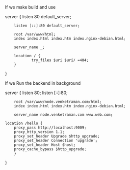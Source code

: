 If we make build and use 



server {
        listen 80 default_server;
	
        listen [::]:80 default_server;

        root /var/www/html;
        index index.html index.htm index.nginx-debian.html;

        server_name _;

        location / {
                try_files $uri $uri/ =404;
        }
}

If we Run the backend in background

server {
        listen 80;
        listen [::]:80;

        root /var/www/node.venketraman.com/html;
        index index.html index.htm index.nginx-debian.html;

        server_name node.venketraman.com www.web.com;
	
	location /hello {
        proxy_pass http://localhost:9009;
        proxy_http_version 1.1;
        proxy_set_header Upgrade $http_upgrade;
        proxy_set_header Connection 'upgrade';
        proxy_set_header Host $host;
        proxy_cache_bypass $http_upgrade;
        }

}
